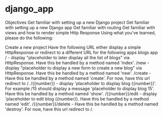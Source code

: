 # django_app

Objectives
Get familiar with setting up a new Django project
Get familiar with setting up a new Django app
Get familiar with routing
Get familiar with views and how to render simple Http Response
Using what you've learned, please do the following:

Create a new project 
Have the following URL either display a simple HttpResponse or redirect to a different URL for the following apps
blogs app
/ - display "placeholder to later display all the list of blogs" via HttpResponse. Have this be handled by a method named 'index'.
/new - display "placeholder to display a new form to create a new blog" via HttpResponse. Have this be handled by a method named 'new'.
/create - Have this be handled by a method named 'create'.  For now, have this url redirect to /.
/{{number}} - display 'placeholder to display blog {{number}}'.  For example /15 should display a message 'placeholder to display blog 15'.  Have this be handled by a method named 'show'.
/{{number}}/edit - display 'placeholder to edit blog {{number}}.  Have this be handled by a method named 'edit'.
/{{number}}/delete - Have this be handled by a method named 'destroy'. For now, have this url redirect to /. 
